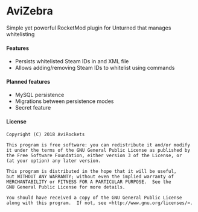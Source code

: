 # AviZebra

Simple yet powerful RocketMod plugin for Unturned that manages whitelisting

#### Features
* Persists whitelisted Steam IDs in and XML file
* Allows adding/removing Steam IDs to whitelist using commands

#### Planned features
* MySQL persistence
* Migrations between persistence modes
* Secret feature

#### License
	Copyright (C) 2018 AviRockets
	
	This program is free software: you can redistribute it and/or modify
	it under the terms of the GNU General Public License as published by
	the Free Software Foundation, either version 3 of the License, or
	(at your option) any later version.
	
	This program is distributed in the hope that it will be useful,
	but WITHOUT ANY WARRANTY; without even the implied warranty of
	MERCHANTABILITY or FITNESS FOR A PARTICULAR PURPOSE.  See the
	GNU General Public License for more details.
	
	You should have received a copy of the GNU General Public License
	along with this program.  If not, see <http://www.gnu.org/licenses/>.